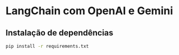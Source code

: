 # LangChain com OpenAI e Gemini

## Instalação de dependências
```bash
pip install -r requirements.txt
```
